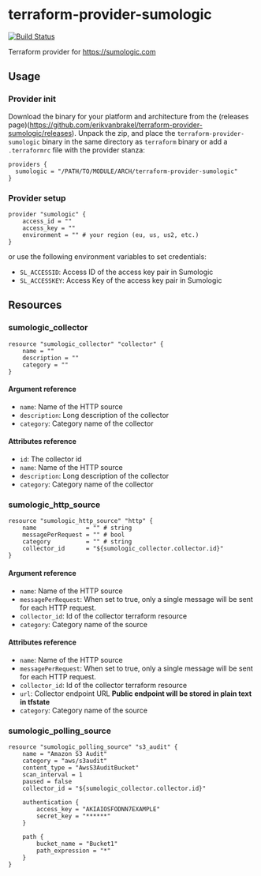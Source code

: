 # terraform-provider-sumologic
[![Build Status](https://travis-ci.org/erikvanbrakel/terraform-provider-sumologic.svg?branch=master)](https://travis-ci.org/erikvanbrakel/terraform-provider-sumologic)

Terraform provider for https://sumologic.com

## Usage

### Provider init

Download the binary for your platform and architecture from the (releases page)(https://github.com/erikvanbrakel/terraform-provider-sumologic/releases). Unpack the zip, and place the `terraform-provider-sumologic` binary in the same directory as `terraform` binary or add a `.terraformrc` file with the provider stanza:

```
providers {
  sumologic = "/PATH/TO/MODULE/ARCH/terraform-provider-sumologic"
}
```

### Provider setup

```
provider "sumologic" {
    access_id = ""
    access_key = ""
    environment = "" # your region (eu, us, us2, etc.)
}
```

or use the following environment variables to set credentials:

- `SL_ACCESSID`: Access ID of the access key pair in Sumologic
- `SL_ACCESSKEY`: Access Key of the access key pair in Sumologic

## Resources

### sumologic\_collector

```
resource "sumologic_collector" "collector" {
    name = ""
    description = ""
    category = ""
}
```

#### Argument reference

- `name`: Name of the HTTP source
- `description`: Long description of the collector
- `category`: Category name of the collector

#### Attributes reference

- `id`: The collector id
- `name`: Name of the HTTP source
- `description`: Long description of the collector
- `category`: Category name of the collector

### sumologic\_http\_source

```
resource "sumologic_http_source" "http" {
    name              = "" # string
    messagePerRequest = "" # bool
    category          = "" # string
    collector_id      = "${sumologic_collector.collector.id}"
}
```

#### Argument reference

- `name`: Name of the HTTP source
- `messagePerRequest`: When set to true, only a single message will be sent for each HTTP request.
- `collector_id`: Id of the collector terraform resource
- `category`: Category name of the source

#### Attributes reference

- `name`: Name of the HTTP source
- `messagePerRequest`: When set to true, only a single message will be sent for each HTTP request.
- `collector_id`: Id of the collector terraform resource
- `url`: Collector endpoint URL **Public endpoint will be stored in plain text in tfstate**
- `category`: Category name of the source


### sumologic\_polling\_source

```
resource "sumologic_polling_source" "s3_audit" {
    name = "Amazon S3 Audit"
    category = "aws/s3audit"
    content_type = "AwsS3AuditBucket"
    scan_interval = 1
    paused = false
    collector_id = "${sumologic_collector.collector.id}"

    authentication {
        access_key = "AKIAIOSFODNN7EXAMPLE"
        secret_key = "******"
    }

    path {
        bucket_name = "Bucket1"
        path_expression = "*"
    }
}
```
